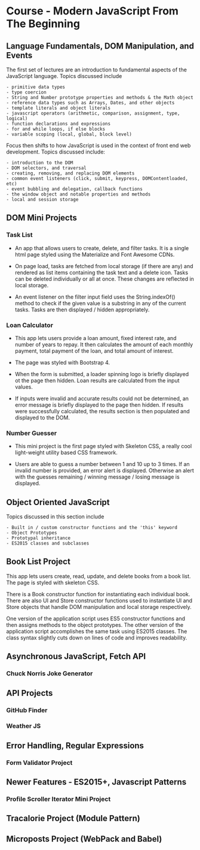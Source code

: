 # Course - Modern JavaScript From The Beginning

## Language Fundamentals, DOM Manipulation, and Events

The first set of lectures are an introduction to fundamental aspects of the JavaScript language. Topics discussed include

```
- primitive data types
- type coercion
- String and Number prototype properties and methods & the Math object
- reference data types such as Arrays, Dates, and other objects
- template literals and object literals
- javascript operators (arithmetic, comparison, assignment, type, logical)
- function declarations and expressions
- for and while loops, if else blocks
- variable scoping (local, global, block level)
```

Focus then shifts to how JavaScript is used in the context of front end web development. Topics discussed include:

```
- introduction to the DOM
- DOM selectors, and traversal
- creating, removing, and replacing DOM elements
- common event listeners (click, submit, keypress, DOMContentloaded, etc)
- event bubbling and delegation, callback functions
- the window object and notable properties and methods
- local and session storage
```

## DOM Mini Projects

### Task List

- An app that allows users to create, delete, and filter tasks. It is a single html page styled using the Materialize and Font Awesome CDNs.

- On page load, tasks are fetched from local storage (if there are any) and rendered as list items containing the task text and a delete icon. Tasks can be deleted individually or all at once. These changes are reflected in local storage.

- An event listener on the filter input field uses the String.indexOf() method to check if the given value is a substring in any of the current tasks. Tasks are then displayed / hidden appropriately.

### Loan Calculator

- This app lets users provide a loan amount, fixed interest rate, and number of years to repay. It then calculates the amount of each monthly payment, total payment of the loan, and total amount of interest.

- The page was styled with Bootstrap 4.

- When the form is submitted, a loader spinning logo is briefly displayed ot the page then hidden. Loan results are calculated from the input values.

- If inputs were invalid and accurate results could not be determined, an error message is briefly displayed to the page then hidden. If results were successfully calculated, the results section is then populated and displayed to the DOM.

### Number Guesser

- This mini project is the first page styled with Skeleton CSS, a really cool light-weight utility based CSS framework.

- Users are able to guess a number between 1 and 10 up to 3 times. If an invalid number is provided, an error alert is displayed. Otherwise an alert with the guesses remaining / winning message / losing message is displayed.

## Object Oriented JavaScript

Topics discussed in this section include

```
- Built in / custom constructor functions and the 'this' keyword
- Object Prototypes
- Prototypal inheritance
- ES2015 classes and subclasses
```

## Book List Project

This app lets users create, read, update, and delete books from a book list. The page is styled with skeleton CSS.

There is a Book constructor function for instantiating each individual book. There are also UI and Store constructor functions used to instantiate UI and Store objects that handle DOM manipulation and local storage respectively.

One version of the application script uses ES5 constructor functions and then assigns methods to the object prototypes. The other version of the application script accomplishes the same task using ES2015 classes. The class syntax slightly cuts down on lines of code and improves readability.

## Asynchronous JavaScript, Fetch API

### Chuck Norris Joke Generator

## API Projects

### GitHub Finder

### Weather JS

## Error Handling, Regular Expressions

### Form Validator Project

## Newer Features - ES2015+, Javascript Patterns

### Profile Scroller Iterator Mini Project

## Tracalorie Project (Module Pattern)

## Microposts Project (WebPack and Babel)
